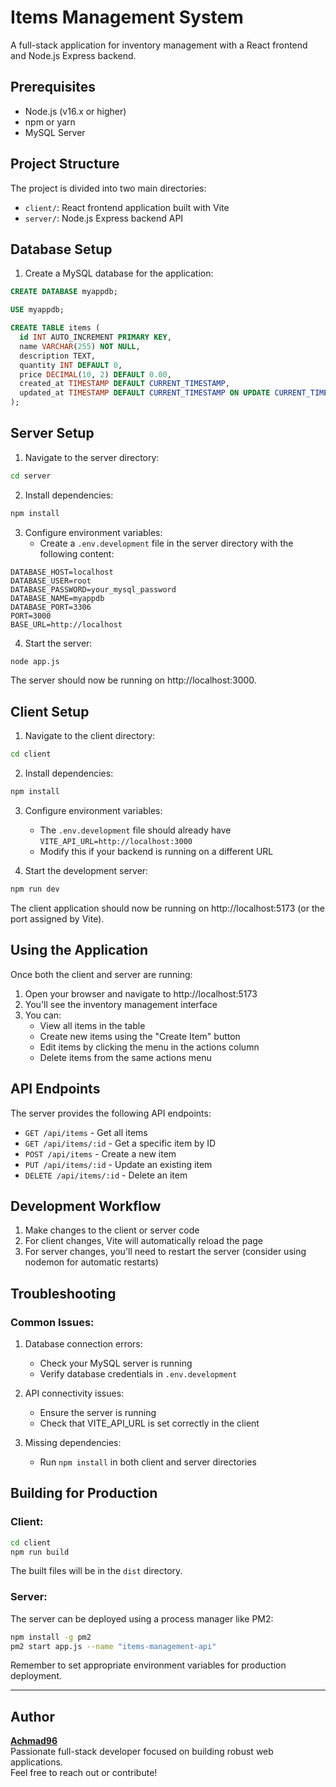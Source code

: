 # Items Management System

A full-stack application for inventory management with a React frontend and Node.js Express backend.

## Prerequisites

- Node.js (v16.x or higher)
- npm or yarn
- MySQL Server

## Project Structure

The project is divided into two main directories:

- `client/`: React frontend application built with Vite
- `server/`: Node.js Express backend API

## Database Setup

1. Create a MySQL database for the application:

```sql
CREATE DATABASE myappdb;

USE myappdb;

CREATE TABLE items (
  id INT AUTO_INCREMENT PRIMARY KEY,
  name VARCHAR(255) NOT NULL,
  description TEXT,
  quantity INT DEFAULT 0,
  price DECIMAL(10, 2) DEFAULT 0.00,
  created_at TIMESTAMP DEFAULT CURRENT_TIMESTAMP,
  updated_at TIMESTAMP DEFAULT CURRENT_TIMESTAMP ON UPDATE CURRENT_TIMESTAMP
);
```

## Server Setup

1. Navigate to the server directory:

```bash
cd server
```

2. Install dependencies:

```bash
npm install
```

3. Configure environment variables:
   - Create a `.env.development` file in the server directory with the following content:

```
DATABASE_HOST=localhost
DATABASE_USER=root
DATABASE_PASSWORD=your_mysql_password
DATABASE_NAME=myappdb
DATABASE_PORT=3306
PORT=3000
BASE_URL=http://localhost
```

4. Start the server:

```bash
node app.js
```

The server should now be running on http://localhost:3000.

## Client Setup

1. Navigate to the client directory:

```bash
cd client
```

2. Install dependencies:

```bash
npm install
```

3. Configure environment variables:

   - The `.env.development` file should already have `VITE_API_URL=http://localhost:3000`
   - Modify this if your backend is running on a different URL

4. Start the development server:

```bash
npm run dev
```

The client application should now be running on http://localhost:5173 (or the port assigned by Vite).

## Using the Application

Once both the client and server are running:

1. Open your browser and navigate to http://localhost:5173
2. You'll see the inventory management interface
3. You can:
   - View all items in the table
   - Create new items using the "Create Item" button
   - Edit items by clicking the menu in the actions column
   - Delete items from the same actions menu

## API Endpoints

The server provides the following API endpoints:

- `GET /api/items` - Get all items
- `GET /api/items/:id` - Get a specific item by ID
- `POST /api/items` - Create a new item
- `PUT /api/items/:id` - Update an existing item
- `DELETE /api/items/:id` - Delete an item

## Development Workflow

1. Make changes to the client or server code
2. For client changes, Vite will automatically reload the page
3. For server changes, you'll need to restart the server (consider using nodemon for automatic restarts)

## Troubleshooting

### Common Issues:

1. Database connection errors:

   - Check your MySQL server is running
   - Verify database credentials in `.env.development`

2. API connectivity issues:

   - Ensure the server is running
   - Check that VITE_API_URL is set correctly in the client

3. Missing dependencies:
   - Run `npm install` in both client and server directories

## Building for Production

### Client:

```bash
cd client
npm run build
```

The built files will be in the `dist` directory.

### Server:

The server can be deployed using a process manager like PM2:

```bash
npm install -g pm2
pm2 start app.js --name "items-management-api"
```

Remember to set appropriate environment variables for production deployment.

---

## Author

**[Achmad96](https://github.com/achmad96)**  
Passionate full-stack developer focused on building robust web applications.  
Feel free to reach out or contribute!
